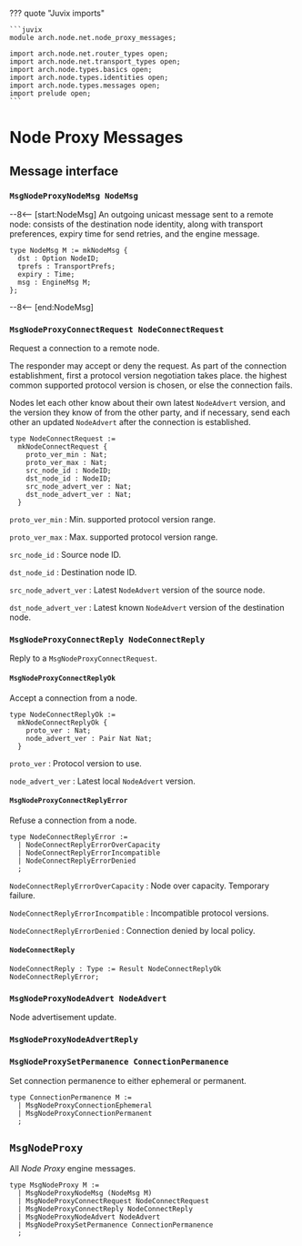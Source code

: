 ??? quote "Juvix imports"

    ```juvix
    module arch.node.net.node_proxy_messages;

    import arch.node.net.router_types open;
    import arch.node.net.transport_types open;
    import arch.node.types.basics open;
    import arch.node.types.identities open;
    import arch.node.types.messages open;
    import prelude open;
    ```

# Node Proxy Messages

## Message interface

### `MsgNodeProxyNodeMsg NodeMsg`

--8<-- [start:NodeMsg]
An outgoing unicast message sent to a remote node:
consists of the destination node identity,
along with transport preferences,
expiry time for send retries,
and the engine message.

```juvix
type NodeMsg M := mkNodeMsg {
  dst : Option NodeID;
  tprefs : TransportPrefs;
  expiry : Time;
  msg : EngineMsg M;
};
```
--8<-- [end:NodeMsg]

### `MsgNodeProxyConnectRequest NodeConnectRequest`

Request a connection to a remote node.

The responder may accept or deny the request.
As part of the connection establishment,
first a protocol version negotiation takes place.
the highest common supported protocol version is chosen,
or else the connection fails.

Nodes let each other know about their own latest `NodeAdvert` version,
and the version they know of from the other party,
and if necessary, send each other an updated `NodeAdvert`
after the connection is established.

```juvix
type NodeConnectRequest :=
  mkNodeConnectRequest {
    proto_ver_min : Nat;
    proto_ver_max : Nat;
    src_node_id : NodeID;
    dst_node_id : NodeID;
    src_node_advert_ver : Nat;
    dst_node_advert_ver : Nat;
  }
```

`proto_ver_min`
: Min. supported protocol version range.

`proto_ver_max`
: Max. supported protocol version range.

`src_node_id`
: Source node ID.

`dst_node_id`
: Destination node ID.

`src_node_advert_ver`
: Latest `NodeAdvert` version of the source node.

`dst_node_advert_ver`
: Latest known `NodeAdvert` version of the destination node.

### `MsgNodeProxyConnectReply NodeConnectReply`

Reply to a `MsgNodeProxyConnectRequest`.

#### `MsgNodeProxyConnectReplyOk`

Accept a connection from a node.

```juvix
type NodeConnectReplyOk :=
  mkNodeConnectReplyOk {
    proto_ver : Nat;
    node_advert_ver : Pair Nat Nat;
  }
```

`proto_ver`
: Protocol version to use.

`node_advert_ver`
: Latest local `NodeAdvert` version.

#### `MsgNodeProxyConnectReplyError`

Refuse a connection from a node.

```juvix
type NodeConnectReplyError :=
  | NodeConnectReplyErrorOverCapacity
  | NodeConnectReplyErrorIncompatible
  | NodeConnectReplyErrorDenied
  ;
```

`NodeConnectReplyErrorOverCapacity`
: Node over capacity. Temporary failure.

`NodeConnectReplyErrorIncompatible`
: Incompatible protocol versions.

`NodeConnectReplyErrorDenied`
: Connection denied by local policy.

#### `NodeConnectReply`

```juvix
NodeConnectReply : Type := Result NodeConnectReplyOk NodeConnectReplyError;
```

### `MsgNodeProxyNodeAdvert NodeAdvert`

Node advertisement update.

### `MsgNodeProxyNodeAdvertReply`

### `MsgNodeProxySetPermanence ConnectionPermanence`

Set connection permanence to either ephemeral or permanent.

```juvix
type ConnectionPermanence M :=
  | MsgNodeProxyConnectionEphemeral
  | MsgNodeProxyConnectionPermanent
  ;
```

## `MsgNodeProxy`

All *Node Proxy* engine messages.

```juvix
type MsgNodeProxy M :=
  | MsgNodeProxyNodeMsg (NodeMsg M)
  | MsgNodeProxyConnectRequest NodeConnectRequest
  | MsgNodeProxyConnectReply NodeConnectReply
  | MsgNodeProxyNodeAdvert NodeAdvert
  | MsgNodeProxySetPermanence ConnectionPermanence
  ;
```
